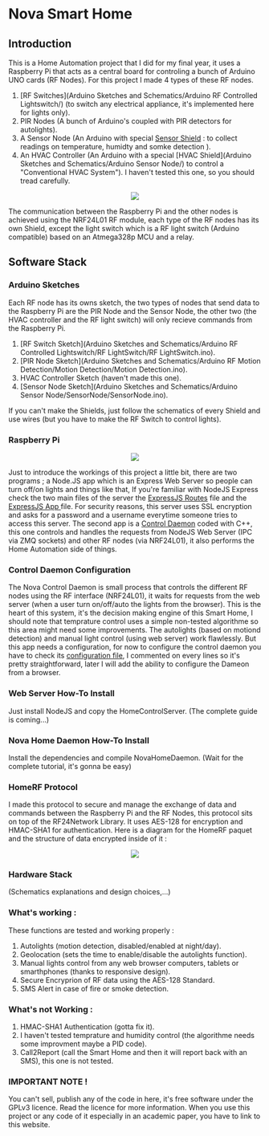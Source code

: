 # Nova Smart Home
## Introduction 
This is a Home Automation project that I did for my final year, it uses a Raspberry Pi that acts as a central board for controling a bunch of Arduino UNO  cards (RF Nodes). For this project I made 4 types of these RF nodes.  

  1. [RF Switches](Arduino Sketches and Schematics/Arduino RF Controlled Lightswitch/) (to switch any electrical appliance, it's implemented here for lights only).  
  2. PIR Nodes (A bunch of Arduino's coupled with PIR detectors for autolights).  
  3. A Sensor Node (An Arduino with special [Sensor Shield](https://github.com/SIN0VA/Nova-Smart-Home/tree/master/Arduino%20Sketches%20and%20Schematics/Arduino%20Sensor%20Node) : to collect readings on temperature, humidty and somke detection ).  
  4. An HVAC Controller (An Arduino with a special [HVAC Shield](Arduino Sketches and Schematics/Arduino Sensor Node/) to   control a "Conventional HVAC System"). I haven't tested this one, so you should tread carefully.  
<p align="center">
 <img src="https://cloud.githubusercontent.com/assets/12392615/8198000/2fb06950-1498-11e5-875a-83fd387744ab.png">
</p>  

The communication between the Raspberry Pi and the other nodes is achieved using the NRF24L01 RF module, each type of the RF nodes has its own Shield, except the light switch which is a RF light switch (Arduino compatible) based on an Atmega328p MCU and a relay.  

## Software Stack 
### Arduino Sketches
Each RF node has its owns sketch, the two types of nodes that send data to the Raspberry Pi are the PIR Node and the Sensor Node, the other two (the HVAC controller and the RF light switch) will only recieve commands from the Raspberry Pi.  

1. [RF Switch Sketch](Arduino Sketches and Schematics/Arduino RF Controlled Lightswitch/RF LightSwitch/RF LightSwitch.ino).  
2. [PIR Node Sketch](Arduino Sketches and Schematics/Arduino RF Motion Detection/Motion Detection/Motion Detection.ino).  
3. HVAC Controller Sketch (haven't made this one).  
4. [Sensor Node Sketch](Arduino Sketches and Schematics/Arduino Sensor Node/SensorNode/SensorNode.ino).  

If you can't make the Shields, just follow the schematics of every Shield and use wires (but you have to make the RF Switch to control lights).
### Raspberry Pi  
<p align="center">
<img src="https://cloud.githubusercontent.com/assets/12392615/8198416/d4577340-149d-11e5-90c2-8f8dbe72cc0a.png">  
</p>

Just to introduce the workings of this project a little bit, there are two programs ; a Node.JS app  which is an Express Web Server so people can turn off/on lights and things like that, If you're familiar with NodeJS Express check the two main files of the server the [ExpressJS Routes](HomeControlServer/routes/index.js) file and the [ExpressJS App ](HomeControlServer/app.js) file. For security reasons, this server uses SSL encryption and asks for a password and a username everytime someone tries to access this server.
The second app is a [Control Daemon](ControlDaemon/NovaHomeDaemon.cpp) coded with C++, this one controls and handles the requests from NodeJS Web Server (IPC via ZMQ sockets) and other RF nodes (via NRF24L01), it also performs the Home Automation side of things.
  
### Control Daemon Configuration  
The Nova Control Daemon is small process that controls the different RF nodes using the RF interface (NRF24L01), it waits for requests from the web server (when a user turn on/off/auto the lights from the browser). This is the heart of this system, it's the decision making engine of this Smart Home, I should note that temprature control uses a simple non-tested algorithme so this area might need some improvements. The autolights (based on motiond detection) and manual light control (using web server) work flawlessly. But this app needs a configuration, for now to configure the control daemon you have to check its [configuration file](/ControlDaemon/NovaHomeDaemon.cfg), I commented on every lines so it's pretty straightforward, later I will add the ability to configure the Dameon from a browser.

### Web Server How-To Install  
Just install NodeJS and copy the HomeControlServer. (The complete guide is coming...)

### Nova Home Daemon How-To Install  
Install the dependencies and compile NovaHomeDaemon. (Wait for the complete tutorial, it's gonna be easy)

### HomeRF Protocol 
I made this protocol to secure and manage the exchange of data and commands between the Raspberry Pi and the RF Nodes, this protocol sits on top of the RF24Network Library. It uses AES-128 for encryption and HMAC-SHA1 for authentication.
Here is a diagram for the HomeRF paquet and the structure of data encrypted inside of it :  
<p align="center">
<img src="https://cloud.githubusercontent.com/assets/12392615/8198164/b3a0e486-149a-11e5-9df7-21f7e487125e.png">  
</p>  

### Hardware Stack  
(Schematics explanations and design choices,...)

### What's working :  
These functions are tested and working properly :  
1. Autolights (motion detection, disabled/enabled at night/day).
2. Geolocation (sets the time to enable/disable the autolights function).  
3. Manual lights control from any web browser computers, tablets or smarthphones (thanks to responsive design).  
4. Secure Encryprion of RF data using the AES-128 Standard.  
5. SMS Alert in case of fire or smoke detection.  

### What's not Working :  
1. HMAC-SHA1 Authentication (gotta fix it).  
2. I haven't tested temprature and humidity control (the algorithme needs some improvment maybe a PID code).  
3. Call2Report (call the Smart Home and then it will report back with an SMS), this one is not tested.  

### IMPORTANT NOTE !
You can't sell, publish any of the code in here, it's free software under the GPLv3 licence.
Read the licence for more information.
When you use this project or any code of it especially in an academic paper, you have to link to this website.


